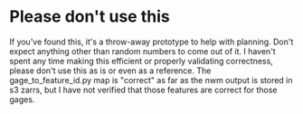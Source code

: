 # Please don't use this
If you've found this, it's a throw-away prototype to help with planning. Don't expect anything other than random numbers to come out of it. I haven't spent any time making this efficient or properly validating correctness, please don't use this as is or even as a reference. The gage_to_feature_id.py map is "correct" as far as the nwm output is stored in s3 zarrs, but I have not verified that those features are correct for those gages.

